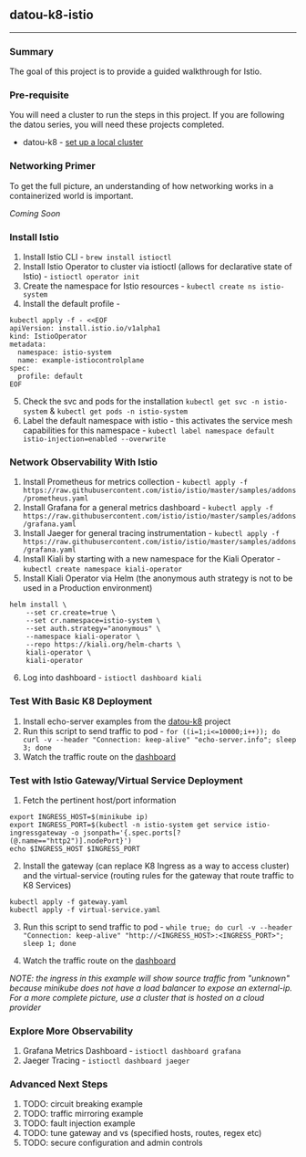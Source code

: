 ## datou-k8-istio
---

### Summary
The goal of this project is to provide a guided walkthrough for Istio.

### Pre-requisite

You will need a cluster to run the steps in this project. If you are following the datou series, you will need these projects completed.

- datou-k8 - [set up a local cluster](https://github.com/datou-tech/datou-k8)

### Networking Primer

To get the full picture, an understanding of how networking works in a containerized world is important. 

*Coming Soon*

### Install Istio

1. Install Istio CLI - `brew install istioctl`
1. Install Istio Operator to cluster via istioctl (allows for declarative state of Istio) - `istioctl operator init`
1. Create the namespace for Istio resources - `kubectl create ns istio-system`
1. Install the default profile - 
```
kubectl apply -f - <<EOF
apiVersion: install.istio.io/v1alpha1
kind: IstioOperator
metadata:
  namespace: istio-system
  name: example-istiocontrolplane
spec:
  profile: default
EOF
```
5. Check the svc and pods for the installation `kubectl get svc -n istio-system` & `kubectl get pods -n istio-system`
6. Label the default namespace with istio - this activates the service mesh capabilities for this namespace - `kubectl label namespace default istio-injection=enabled --overwrite`

### Network Observability With Istio

1. Install Prometheus for metrics collection - `kubectl apply -f https://raw.githubusercontent.com/istio/istio/master/samples/addons/prometheus.yaml`
1. Install Grafana for a general metrics dashboard - `kubectl apply -f https://raw.githubusercontent.com/istio/istio/master/samples/addons/grafana.yaml`
1. Install Jaeger for general tracing instrumentation - `kubectl apply -f https://raw.githubusercontent.com/istio/istio/master/samples/addons/grafana.yaml`
1. Install Kiali by starting with a new namespace for the Kiali Operator - `kubectl create namespace kiali-operator`
1. Install Kiali Operator via Helm (the anonymous auth strategy is not to be used in a Production environment)
```
helm install \
    --set cr.create=true \
    --set cr.namespace=istio-system \
    --set auth.strategy="anonymous" \
    --namespace kiali-operator \
    --repo https://kiali.org/helm-charts \
    kiali-operator \
    kiali-operator
```
6. Log into dashboard - `istioctl dashboard kiali`


### Test With Basic K8 Deployment

1. Install echo-server examples from the [datou-k8](https://github.com/datou-tech/datou-k8#exercise---first-deployment-14) project
1. Run this script to send traffic to pod - `for ((i=1;i<=10000;i++)); do   curl -v --header "Connection: keep-alive" "echo-server.info"; sleep 3; done`
1. Watch the traffic route on the [dashboard](http://localhost:59934/kiali/console/graph/namespaces/?edges=noLabel&graphType=versionedApp&namespaces=default&idleNodes=true&duration=60&refresh=10000&operationNodes=false&idleEdges=false&injectServiceNodes=true&layout=dagre)


### Test with Istio Gateway/Virtual Service Deployment

1. Fetch the pertinent host/port information 

```
export INGRESS_HOST=$(minikube ip)
export INGRESS_PORT=$(kubectl -n istio-system get service istio-ingressgateway -o jsonpath='{.spec.ports[?(@.name=="http2")].nodePort}')
echo $INGRESS_HOST $INGRESS_PORT
``` 

2. Install the gateway (can replace K8 Ingress as a way to access cluster) and the virtual-service (routing rules for the gateway that route traffic to K8 Services)

```
kubectl apply -f gateway.yaml
kubectl apply -f virtual-service.yaml
```

3. Run this script to send traffic to pod - `while true; do curl -v --header "Connection: keep-alive" "http://<INGRESS_HOST>:<INGRESS_PORT>"; sleep 1; done`

4. Watch the traffic route on the [dashboard](http://localhost:59934/kiali/console/graph/namespaces/?edges=noLabel&graphType=service&namespaces=default&idleNodes=true&duration=60&refresh=10000&operationNodes=false&idleEdges=true&injectServiceNodes=false&layout=dagre)

*NOTE: the ingress in this example will show source traffic from "unknown" because minikube does not have a load balancer to expose an external-ip. For a more complete picture, use a cluster that is hosted on a cloud provider*

### Explore More Observability
1. Grafana Metrics Dashboard - `istioctl dashboard grafana`
1. Jaeger Tracing - `istioctl dashboard jaeger`

### Advanced Next Steps
1. TODO: circuit breaking example
1. TODO: traffic mirroring example
1. TODO: fault injection example
1. TODO: tune gateway and vs (specified hosts, routes, regex etc)
1. TODO: secure configuration and admin controls
